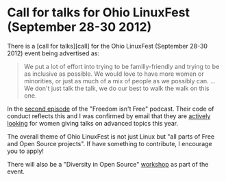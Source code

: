 # Call for talks for Ohio LinuxFest (September 28-30 2012)

There is a [call for talks][call] for the Ohio LinuxFest (September
28-30 2012) event being advertised as:

>   We put a lot of effort into trying to be familly-friendly and trying
>   to be as inclusive as possible. We would love to have more women or
>   minorities, or just as much of a mix of people as we possibly can.
>   ... We don't just talk the talk, we do our best to walk the walk on
>   this one.

In the [second episode][1] of the "Freedom isn't Free" podcast.  Their
code of conduct reflects this and I was confirmed by email that they are
[actively looking][2] for women giving talks on advanced topics this
year.

The overall theme of Ohio LinuxFest is not just Linux but "all parts of
Free and Open Source projects". If have something to contribute,
I encourage you to apply!

There will also be a "Diversity in Open Source" [workshop][] as part of
the event.

  [talks]: https://ohiolinux.org/node/186
  [1]: http://hackerpublicradio.org/eps.php?id=0943
  [2]: https://ohiolinux.org/node/190
  [workshop]: https://ohiolinux.org/dios:W
